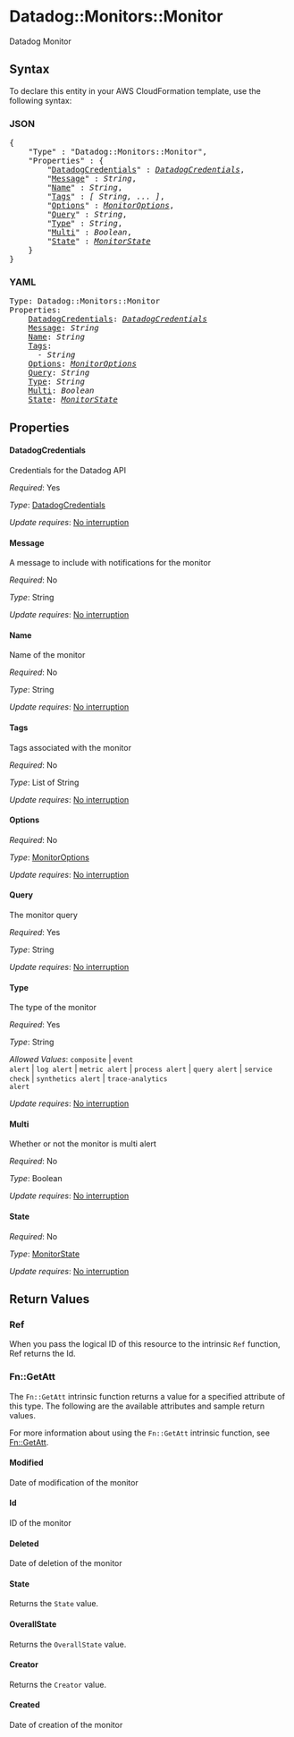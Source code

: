 # Datadog::Monitors::Monitor

Datadog Monitor

## Syntax

To declare this entity in your AWS CloudFormation template, use the following syntax:

### JSON

<pre>
{
    "Type" : "Datadog::Monitors::Monitor",
    "Properties" : {
        "<a href="#datadogcredentials" title="DatadogCredentials">DatadogCredentials</a>" : <i><a href="datadogcredentials.md">DatadogCredentials</a></i>,
        "<a href="#message" title="Message">Message</a>" : <i>String</i>,
        "<a href="#name" title="Name">Name</a>" : <i>String</i>,
        "<a href="#tags" title="Tags">Tags</a>" : <i>[ String, ... ]</i>,
        "<a href="#options" title="Options">Options</a>" : <i><a href="monitoroptions.md">MonitorOptions</a></i>,
        "<a href="#query" title="Query">Query</a>" : <i>String</i>,
        "<a href="#type" title="Type">Type</a>" : <i>String</i>,
        "<a href="#multi" title="Multi">Multi</a>" : <i>Boolean</i>,
        "<a href="#state" title="State">State</a>" : <i><a href="monitorstate.md">MonitorState</a></i>
    }
}
</pre>

### YAML

<pre>
Type: Datadog::Monitors::Monitor
Properties:
    <a href="#datadogcredentials" title="DatadogCredentials">DatadogCredentials</a>: <i><a href="datadogcredentials.md">DatadogCredentials</a></i>
    <a href="#message" title="Message">Message</a>: <i>String</i>
    <a href="#name" title="Name">Name</a>: <i>String</i>
    <a href="#tags" title="Tags">Tags</a>: <i>
      - String</i>
    <a href="#options" title="Options">Options</a>: <i><a href="monitoroptions.md">MonitorOptions</a></i>
    <a href="#query" title="Query">Query</a>: <i>String</i>
    <a href="#type" title="Type">Type</a>: <i>String</i>
    <a href="#multi" title="Multi">Multi</a>: <i>Boolean</i>
    <a href="#state" title="State">State</a>: <i><a href="monitorstate.md">MonitorState</a></i>
</pre>

## Properties

#### DatadogCredentials

Credentials for the Datadog API

_Required_: Yes

_Type_: <a href="datadogcredentials.md">DatadogCredentials</a>

_Update requires_: [No interruption](https://docs.aws.amazon.com/AWSCloudFormation/latest/UserGuide/using-cfn-updating-stacks-update-behaviors.html#update-no-interrupt)

#### Message

A message to include with notifications for the monitor

_Required_: No

_Type_: String

_Update requires_: [No interruption](https://docs.aws.amazon.com/AWSCloudFormation/latest/UserGuide/using-cfn-updating-stacks-update-behaviors.html#update-no-interrupt)

#### Name

Name of the monitor

_Required_: No

_Type_: String

_Update requires_: [No interruption](https://docs.aws.amazon.com/AWSCloudFormation/latest/UserGuide/using-cfn-updating-stacks-update-behaviors.html#update-no-interrupt)

#### Tags

Tags associated with the monitor

_Required_: No

_Type_: List of String

_Update requires_: [No interruption](https://docs.aws.amazon.com/AWSCloudFormation/latest/UserGuide/using-cfn-updating-stacks-update-behaviors.html#update-no-interrupt)

#### Options

_Required_: No

_Type_: <a href="monitoroptions.md">MonitorOptions</a>

_Update requires_: [No interruption](https://docs.aws.amazon.com/AWSCloudFormation/latest/UserGuide/using-cfn-updating-stacks-update-behaviors.html#update-no-interrupt)

#### Query

The monitor query

_Required_: Yes

_Type_: String

_Update requires_: [No interruption](https://docs.aws.amazon.com/AWSCloudFormation/latest/UserGuide/using-cfn-updating-stacks-update-behaviors.html#update-no-interrupt)

#### Type

The type of the monitor

_Required_: Yes

_Type_: String

_Allowed Values_: <code>composite</code> | <code>event alert</code> | <code>log alert</code> | <code>metric alert</code> | <code>process alert</code> | <code>query alert</code> | <code>service check</code> | <code>synthetics alert</code> | <code>trace-analytics alert</code>

_Update requires_: [No interruption](https://docs.aws.amazon.com/AWSCloudFormation/latest/UserGuide/using-cfn-updating-stacks-update-behaviors.html#update-no-interrupt)

#### Multi

Whether or not the monitor is multi alert

_Required_: No

_Type_: Boolean

_Update requires_: [No interruption](https://docs.aws.amazon.com/AWSCloudFormation/latest/UserGuide/using-cfn-updating-stacks-update-behaviors.html#update-no-interrupt)

#### State

_Required_: No

_Type_: <a href="monitorstate.md">MonitorState</a>

_Update requires_: [No interruption](https://docs.aws.amazon.com/AWSCloudFormation/latest/UserGuide/using-cfn-updating-stacks-update-behaviors.html#update-no-interrupt)

## Return Values

### Ref

When you pass the logical ID of this resource to the intrinsic `Ref` function, Ref returns the Id.

### Fn::GetAtt

The `Fn::GetAtt` intrinsic function returns a value for a specified attribute of this type. The following are the available attributes and sample return values.

For more information about using the `Fn::GetAtt` intrinsic function, see [Fn::GetAtt](https://docs.aws.amazon.com/AWSCloudFormation/latest/UserGuide/intrinsic-function-reference-getatt.html).

#### Modified

Date of modification of the monitor

#### Id

ID of the monitor

#### Deleted

Date of deletion of the monitor

#### State

Returns the <code>State</code> value.

#### OverallState

Returns the <code>OverallState</code> value.

#### Creator

Returns the <code>Creator</code> value.

#### Created

Date of creation of the monitor

